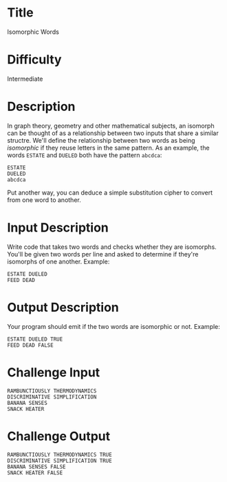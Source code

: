 # Title

Isomorphic Words

# Difficulty

Intermediate

# Description

In graph theory, geometry and other mathematical subjects, an isomorph can be thought of as a relationship between two inputs that share a similar structre. We'll define the relationship between two words as being *isomorphic* if they reuse letters in the same pattern. As an example, the words `ESTATE` and `DUELED` both have the pattern `abcdca`:

    ESTATE
    DUELED
    abcdca

Put another way, you can deduce a simple substitution cipher to convert from one word to another. 

# Input Description

Write code that takes two words and checks whether they are isomorphs. You'll be given two words per line and asked to determine if they're isomorphs of one another. Example:

    ESTATE DUELED
    FEED DEAD

# Output Description

Your program should emit if the two words are isomorphic or not. Example:

    ESTATE DUELED TRUE
    FEED DEAD FALSE

# Challenge Input

    RAMBUNCTIOUSLY THERMODYNAMICS
    DISCRIMINATIVE SIMPLIFICATION
    BANANA SENSES
    SNACK HEATER

# Challenge Output

    RAMBUNCTIOUSLY THERMODYNAMICS TRUE
    DISCRIMINATIVE SIMPLIFICATION TRUE
    BANANA SENSES FALSE
    SNACK HEATER FALSE
